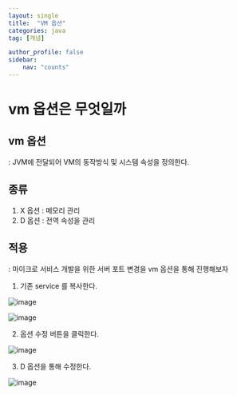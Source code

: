 ```yaml
---
layout: single
title:  "VM 옵션"
categories: java
tag: [개념]

author_profile: false
sidebar:
    nav: "counts"
---
```


# vm 옵션은 무엇일까

## vm 옵션

: JVM에 전달되어 VM의 동작방식 및 시스템 속성을 정의한다.

## 종류

1) X 옵션 : 메모리 관리
2) D 옵션 : 전역 속성을 관리

## 적용

: 마이크로 서비스 개발을 위한 서버 포트 변경을 vm 옵션을 통해 진행해보자

1) 기존 service 를 복사한다.

![image](https://user-images.githubusercontent.com/108928206/227771100-cf7dcff4-ec79-4dde-ad09-c5f96bfe7ff0.png)

![image](https://user-images.githubusercontent.com/108928206/227771115-748ccb94-b2e6-46cd-839b-eefe508faec1.png)

2) 옵션 수정 버튼을 클릭한다.

![image](https://user-images.githubusercontent.com/108928206/227771145-0c8a6664-ef41-4965-bc50-700ac2e0cd30.png)

3) D 옵션을 통해 수정한다.

![image](https://user-images.githubusercontent.com/108928206/227771162-9ae6696e-d5e5-453f-8c99-8bff30542759.png)
